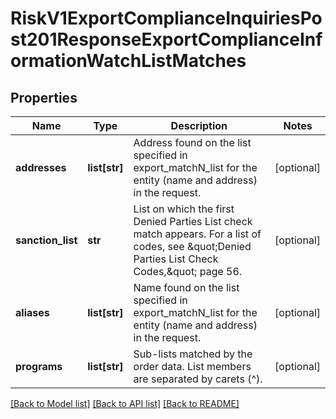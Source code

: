 # RiskV1ExportComplianceInquiriesPost201ResponseExportComplianceInformationWatchListMatches

## Properties
Name | Type | Description | Notes
------------ | ------------- | ------------- | -------------
**addresses** | **list[str]** | Address found on the list specified in export_matchN_list for the entity (name and address) in the request.  | [optional] 
**sanction_list** | **str** | List on which the first Denied Parties List check match appears. For a list of codes, see \&quot;Denied Parties List Check Codes,\&quot; page 56.  | [optional] 
**aliases** | **list[str]** | Name found on the list specified in export_matchN_list for the entity (name and address) in the request.  | [optional] 
**programs** | **list[str]** | Sub-lists matched by the order data. List members are separated by carets (^). | [optional] 

[[Back to Model list]](../README.md#documentation-for-models) [[Back to API list]](../README.md#documentation-for-api-endpoints) [[Back to README]](../README.md)


